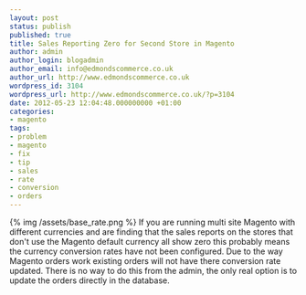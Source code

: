 ```yaml
---
layout: post
status: publish
published: true
title: Sales Reporting Zero for Second Store in Magento
author: admin
author_login: blogadmin
author_email: info@edmondscommerce.co.uk
author_url: http://www.edmondscommerce.co.uk
wordpress_id: 3104
wordpress_url: http://www.edmondscommerce.co.uk/?p=3104
date: 2012-05-23 12:04:48.000000000 +01:00
categories:
- magento
tags:
- problem
- magento
- fix
- tip
- sales
- rate
- conversion
- orders
---
```

{% img  /assets/base_rate.png %}
If you are running multi site Magento with different currencies and are finding that the sales reports on the stores that don't use the Magento default currency all show zero this probably means the currency conversion rates have not been configured. Due to the way Magento orders work existing orders will not have there conversion rate updated. There is no way to do this from the admin, the only real option is to update the orders directly in the database.
